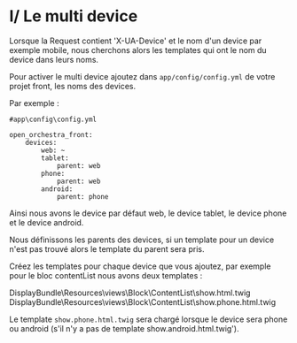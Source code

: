 # I/ Le multi device

Lorsque la Request contient 'X-UA-Device' et le nom d'un device par exemple mobile, 
nous cherchons alors les templates qui ont le nom du device dans leurs noms.

Pour activer le multi device ajoutez dans `app/config/config.yml` de votre projet front, les noms des devices.

Par exemple :

    #app\config\config.yml
    
    open_orchestra_front:
        devices:
            web: ~
            tablet:
                parent: web
            phone:
                parent: web
            android:
                parent: phone

Ainsi nous avons le device par défaut web, le device tablet, le device phone et le device android.

Nous définissons les parents des devices, si un template pour un device n'est pas trouvé alors le template du parent sera pris.

Créez les templates pour chaque device que vous ajoutez, par exemple pour le bloc contentList nous avons deux templates :

DisplayBundle\Resources\views\Block\ContentList\show.html.twig
DisplayBundle\Resources\views\Block\ContentList\show.phone.html.twig

Le template `show.phone.html.twig` sera chargé lorsque le device sera phone ou android (s'il n'y a pas de template show.android.html.twig').
